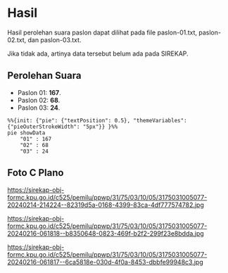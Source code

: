 # Hasil

Hasil perolehan suara paslon dapat dilihat pada file paslon-01.txt, paslon-02.txt, dan paslon-03.txt.

Jika tidak ada, artinya data tersebut belum ada pada SIREKAP.

## Perolehan Suara

 * Paslon 01: **167**.
 * Paslon 02: **68**.
 * Paslon 03: **24**.

```mermaid
%%{init: {"pie": {"textPosition": 0.5}, "themeVariables": {"pieOuterStrokeWidth": "5px"}} }%%
pie showData
    "01" : 167
    "02" : 68
    "03" : 24
```
## Foto C Plano

https://sirekap-obj-formc.kpu.go.id/c525/pemilu/ppwp/31/75/03/10/05/3175031005077-20240214-214224--82319d5a-0168-4399-83ca-4df777574782.jpg

https://sirekap-obj-formc.kpu.go.id/c525/pemilu/ppwp/31/75/03/10/05/3175031005077-20240216-061818--b8350648-0823-469f-b2f2-299f23e8bdda.jpg

https://sirekap-obj-formc.kpu.go.id/c525/pemilu/ppwp/31/75/03/10/05/3175031005077-20240216-061817--6ca5818e-030d-4f0a-8453-dbbfe99948c3.jpg
